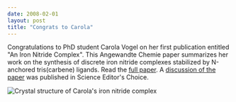 ```yaml
---
date: 2008-02-01
layout: post
title: "Congrats to Carola"
---
```


Congratulations to PhD student Carola Vogel on her first publication entitled "An Iron Nitride Complex". 
This Angewandte Chemie paper summarizes her work on the synthesis of discrete iron nitride complexes stabilized by N-anchored tris(carbene) ligands. 
Read the [full paper](pdf/AngewandteVogelIronNitride2008.pdf). 
A [discussion of the paper](pdf/science_editors_choice.pdf) was published in Science Editor's Choice. 

![Crystal structure of Carola's iron nitride complex](img/Fe=N_triple_bond.jpg)